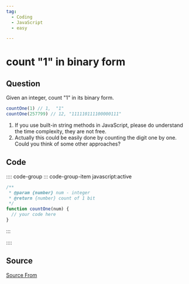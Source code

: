 ```yaml
---
tag:
  - Coding
  - JavaScript
  - easy

---
```

  
# count "1" in binary form

## Question
Given an integer, count "1" in its binary form.

```js
countOne(1) // 1,  "1"
countOne(257799) // 12, "111110111100000111"
```

1.  If you use built-in string methods in JavaScript, please do understand the time complexity, they are not free.
2.  Actually this could be easily done by counting the digit one by one. Could you think of some other approaches?

## Code
:::: code-group
::: code-group-item javascript:active
```javascript
/**
 * @param {number} num - integer
 * @return {number} count of 1 bit
 */
function countOne(num) {
  // your code here
}
```
:::
    
::::



##  Source
[Source From](https://bigfrontend.dev/problem/how-many-1s-in-binary)

  